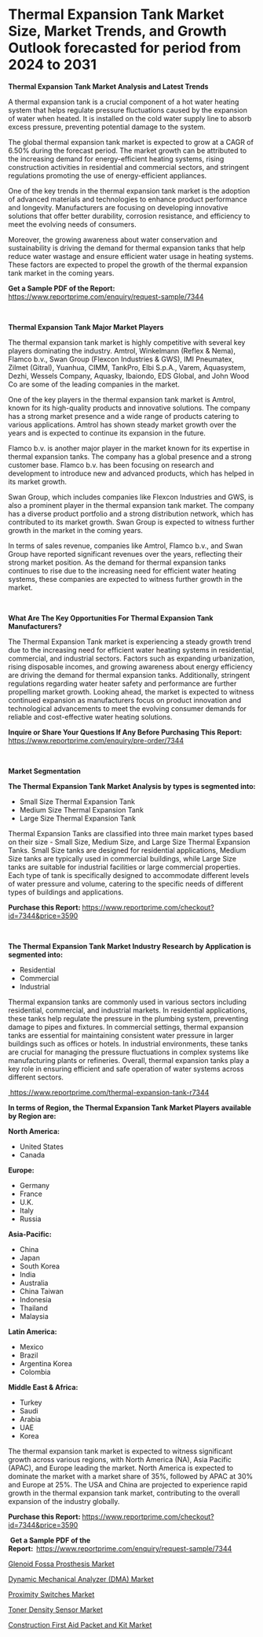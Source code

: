 <p><h1>Thermal Expansion Tank Market Size, Market Trends, and Growth Outlook forecasted for period from 2024 to 2031</h1></p><p><strong>Thermal Expansion Tank Market Analysis and Latest Trends</strong></p>
<p><p>A thermal expansion tank is a crucial component of a hot water heating system that helps regulate pressure fluctuations caused by the expansion of water when heated. It is installed on the cold water supply line to absorb excess pressure, preventing potential damage to the system.</p><p>The global thermal expansion tank market is expected to grow at a CAGR of 6.50% during the forecast period. The market growth can be attributed to the increasing demand for energy-efficient heating systems, rising construction activities in residential and commercial sectors, and stringent regulations promoting the use of energy-efficient appliances.</p><p>One of the key trends in the thermal expansion tank market is the adoption of advanced materials and technologies to enhance product performance and longevity. Manufacturers are focusing on developing innovative solutions that offer better durability, corrosion resistance, and efficiency to meet the evolving needs of consumers.</p><p>Moreover, the growing awareness about water conservation and sustainability is driving the demand for thermal expansion tanks that help reduce water wastage and ensure efficient water usage in heating systems. These factors are expected to propel the growth of the thermal expansion tank market in the coming years.</p></p>
<p><strong>Get a Sample PDF of the Report:&nbsp;</strong> <a href="https://www.reportprime.com/enquiry/request-sample/7344">https://www.reportprime.com/enquiry/request-sample/7344</a></p>
<p>&nbsp;</p>
<p><strong>Thermal Expansion Tank Major Market Players</strong></p>
<p><p>The thermal expansion tank market is highly competitive with several key players dominating the industry. Amtrol, Winkelmann (Reflex & Nema), Flamco b.v., Swan Group (Flexcon Industries & GWS), IMI Pneumatex, Zilmet (Gitral), Yuanhua, CIMM, TankPro, Elbi S.p.A., Varem, Aquasystem, Dezhi, Wessels Company, Aquasky, Ibaiondo, EDS Global, and John Wood Co are some of the leading companies in the market.</p><p>One of the key players in the thermal expansion tank market is Amtrol, known for its high-quality products and innovative solutions. The company has a strong market presence and a wide range of products catering to various applications. Amtrol has shown steady market growth over the years and is expected to continue its expansion in the future.</p><p>Flamco b.v. is another major player in the market known for its expertise in thermal expansion tanks. The company has a global presence and a strong customer base. Flamco b.v. has been focusing on research and development to introduce new and advanced products, which has helped in its market growth.</p><p>Swan Group, which includes companies like Flexcon Industries and GWS, is also a prominent player in the thermal expansion tank market. The company has a diverse product portfolio and a strong distribution network, which has contributed to its market growth. Swan Group is expected to witness further growth in the market in the coming years.</p><p>In terms of sales revenue, companies like Amtrol, Flamco b.v., and Swan Group have reported significant revenues over the years, reflecting their strong market position. As the demand for thermal expansion tanks continues to rise due to the increasing need for efficient water heating systems, these companies are expected to witness further growth in the market.</p></p>
<p>&nbsp;</p>
<p><strong>What Are The Key Opportunities For Thermal Expansion Tank Manufacturers?</strong></p>
<p><p>The Thermal Expansion Tank market is experiencing a steady growth trend due to the increasing need for efficient water heating systems in residential, commercial, and industrial sectors. Factors such as expanding urbanization, rising disposable incomes, and growing awareness about energy efficiency are driving the demand for thermal expansion tanks. Additionally, stringent regulations regarding water heater safety and performance are further propelling market growth. Looking ahead, the market is expected to witness continued expansion as manufacturers focus on product innovation and technological advancements to meet the evolving consumer demands for reliable and cost-effective water heating solutions.</p></p>
<p><strong>Inquire or Share Your Questions If Any Before Purchasing This Report:</strong> <a href="https://www.reportprime.com/enquiry/pre-order/7344">https://www.reportprime.com/enquiry/pre-order/7344</a></p>
<p>&nbsp;</p>
<p><strong>Market Segmentation</strong></p>
<p><strong>The Thermal Expansion Tank Market Analysis by types is segmented into:</strong></p>
<p><ul><li>Small Size Thermal Expansion Tank</li><li>Medium Size Thermal Expansion Tank</li><li>Large Size Thermal Expansion Tank</li></ul></p>
<p><p>Thermal Expansion Tanks are classified into three main market types based on their size - Small Size, Medium Size, and Large Size Thermal Expansion Tanks. Small Size tanks are designed for residential applications, Medium Size tanks are typically used in commercial buildings, while Large Size tanks are suitable for industrial facilities or large commercial properties. Each type of tank is specifically designed to accommodate different levels of water pressure and volume, catering to the specific needs of different types of buildings and applications.</p></p>
<p><strong>Purchase this Report:&nbsp;</strong><a href="https://www.reportprime.com/checkout?id=7344&price=3590">https://www.reportprime.com/checkout?id=7344&price=3590</a></p>
<p>&nbsp;</p>
<p><strong>The Thermal Expansion Tank Market Industry Research by Application is segmented into:</strong></p>
<p><ul><li>Residential</li><li>Commercial</li><li>Industrial</li></ul></p>
<p><p>Thermal expansion tanks are commonly used in various sectors including residential, commercial, and industrial markets. In residential applications, these tanks help regulate the pressure in the plumbing system, preventing damage to pipes and fixtures. In commercial settings, thermal expansion tanks are essential for maintaining consistent water pressure in larger buildings such as offices or hotels. In industrial environments, these tanks are crucial for managing the pressure fluctuations in complex systems like manufacturing plants or refineries. Overall, thermal expansion tanks play a key role in ensuring efficient and safe operation of water systems across different sectors.</p></p>
<p><a href="https://www.reportprime.com/thermal-expansion-tank-r7344">&nbsp;https://www.reportprime.com/thermal-expansion-tank-r7344</a></p>
<p><strong>In terms of Region, the Thermal Expansion Tank Market Players available by Region are:</strong></p>
<p>
    <p> <strong> North America: </strong>
        <ul>
            <li>United States</li>
            <li>Canada</li>
        </ul>
        </p> 
    <p> <strong> Europe: </strong>
        <ul>
            <li>Germany</li>
            <li>France</li>
            <li>U.K.</li>
            <li>Italy</li>
            <li>Russia</li>
        </ul>
        </p> 
    <p> <strong> Asia-Pacific: </strong>
        <ul>
            <li>China</li>
            <li>Japan</li>
            <li>South Korea</li>
            <li>India</li>
            <li>Australia</li>
            <li>China Taiwan</li>
            <li>Indonesia</li>
            <li>Thailand</li>
            <li>Malaysia</li>
        </ul>
        </p> 
    <p> <strong> Latin America: </strong>
        <ul>
            <li>Mexico</li>
            <li>Brazil</li>
            <li>Argentina Korea</li>
            <li>Colombia</li>
        </ul>
        </p> 
    <p> <strong> Middle East & Africa: </strong>
        <ul>
            <li>Turkey</li>
            <li>Saudi</li>
            <li>Arabia</li>
            <li>UAE</li>
            <li>Korea</li>
        </ul>
    </p>
    </p>
<p><p>The thermal expansion tank market is expected to witness significant growth across various regions, with North America (NA), Asia Pacific (APAC), and Europe leading the market. North America is expected to dominate the market with a market share of 35%, followed by APAC at 30% and Europe at 25%. The USA and China are projected to experience rapid growth in the thermal expansion tank market, contributing to the overall expansion of the industry globally.</p></p>
<p><strong>Purchase this Report: </strong><a href="https://www.reportprime.com/checkout?id=7344&price=3590">https://www.reportprime.com/checkout?id=7344&price=3590</a></p>
<p>&nbsp;<strong>Get a Sample PDF of the Report:&nbsp;&nbsp;</strong><a href="https://www.reportprime.com/enquiry/request-sample/7344">https://www.reportprime.com/enquiry/request-sample/7344</a></p>
<p><strong></strong></p>
<p><p><a href="https://medium.com/@lavernacole75/an-in-depth-analysis-of-the-global-glenoid-fossa-prosthesis-market-scope-and-its-rapid-growing-9-7-47b069c1b02e">Glenoid Fossa Prosthesis Market</a></p><p><a href="https://medium.com/@foxworth8231/dynamic-mechanical-analyzer-dma-market-strategic-insights-product-evolution-and-market-e2bf530ae30b">Dynamic Mechanical Analyzer (DMA) Market</a></p><p><a href="https://github.com/edaunhshhs/Market-Research-Report-List-1/blob/main/proximity-switches-market.md">Proximity Switches Market</a></p><p><a href="https://github.com/carolinehamilton5656/Market-Research-Report-List-1/blob/main/toner-density-sensor-market.md">Toner Density Sensor Market</a></p><p><a href="https://medium.com/@nyahmertz1928/construction-first-aid-packet-and-kit-market-size-share-trends-analysis-report-by-end-use-3a345006b285">Construction First Aid Packet and Kit Market</a></p></p>